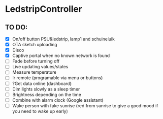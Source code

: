 # LedstripController

## TO DO:
- [x] On/off button PSU&ledstrip, lamp1 and schuineluik
- [x] OTA sketch uploading
- [x] Disco
- [x] Captive portal when no known network is found
- [ ] Fade before turning off
- [ ] Live updating values/states
- [ ] Measure temperature
- [ ] Ir remote (programable via menu or buttons)
- [ ] ?Get data online (dashboard)
- [ ] Dim lights slowly as a sleep timer
- [ ] Brightness depending on the time
- [ ] Combine with alarm clock (Google assistant)
- [ ] Wake person with fake sunrise (red from sunrise to give a good mood if you need to wake up early)
